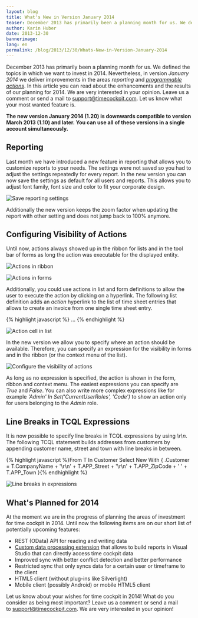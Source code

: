 ```yaml
---
layout: blog
title: What's New in Version January 2014
teaser: December 2013 has primarily been a planning month for us. We defined the topics in which we want to invest in 2014. Nevertheless, in version January 2014 we deliver improvements in the areas reporting and programmable actions. In this article you can read about the enhancements and the results of our planning for 2014.
author: Karin Huber
date: 2013-12-30
bannerimage: 
lang: en
permalink: /blog/2013/12/30/Whats-New-in-Version-January-2014
---
```


<p>December 2013 has primarily been a planning month for us. We defined the topics in which we want to invest in 2014. Nevertheless, in version <em>January 2014</em> we deliver improvements in the areas <em>reporting</em> and <em><a href="http://help.timecockpit.com/?topic=html/d11350b0-c965-47bf-8166-5ceda1541dee.htm" target="_blank">programmable actions</a></em>. In this article you can read about the enhancements and the results of our planning for 2014. We are very interested in your opinion. Leave us a comment or send a mail to <a href="mailto:support@timecockpit.com" target="_blank">support@timecockpit.com</a>. Let us know what your most wanted feature is.</p><p>
  <strong>The new version January 2014 (1.20) is downwards compatible to version March 2013 (1.10) and later. You can use all of these versions in a single account simultaneously.</strong>
</p><h2>Reporting</h2><p>Last month we have introduced a new feature in reporting that allows you to customize reports to your needs. The settings were not saved so you had to adjust the settings repeatedly for every report. In the new version you can now save the settings as default for all users and reports. This allows you to adjust font family, font size and color to fit your corporate design.</p><p>
  <img src="{{site.baseurl}}/content/images/blog/2013/12/save-reporting-settings.png" alt="Save reporting settings" title="Save reporting settings" />
</p><p>Additionally the new version keeps the zoom factor when updating the report with other setting and does not jump back to 100% anymore.</p><h2>Configuring Visibility of Actions</h2><p>Until now, actions always showed up in the ribbon for lists and in the tool bar of forms as long the action was executable for the displayed entity.</p><p>
  <img src="{{site.baseurl}}/content/images/blog/2013/12/actions-in-ribbon.png" alt="Actions in ribbon" title="Actions in ribbon" />
</p><p>
  <img src="{{site.baseurl}}/content/images/blog/2013/12/actions-in-forms.png" alt="Actions in forms" title="Actions in forms" />
</p><p>Additionally, you could use actions in list and form definitions to allow the user to execute the action by clicking on a hyperlink. The following list definition adds an <em>action</em> hyperlink to the list of time sheet entries that allows to create an invoice from one single time sheet entry.</p>{% highlight javascript %}    ...
    <BoundCell Content="=Current.Billed" />
    <BoundCell Content="=Current.FixedPrice" />
    <ActionCell Content="Create Invoice ..." Action="APP_CreateInvoiceAction" EntityObject="=Current.Me" />
</List>{% endhighlight %}<p>
  <img src="{{site.baseurl}}/content/images/blog/2013/12/action-cell.png" alt="Action cell in list" title="Action cell in list" />
</p><p>In the new version we allow you to specify where an action should be available. Therefore, you can specify an expression for the visibility in forms and in the ribbon (or the context menu of the list).</p><p>
  <img src="{{site.baseurl}}/content/images/blog/2013/12/configure-visibility-of-action.png" alt="Configure the visibility of actions" title="Configure the visibility of actions" />
</p><p>As long as no expression is specified, the action is shown in the form, ribbon and context menu. The easiest expressions you can specify are <em>True</em> and <em>False</em>. You can also write more complex expressions like for example <em>'Admin' In Set('CurrentUserRoles', 'Code')</em> to show an action only for users belonging to the <em>Admin</em> role.</p><h2>Line Breaks in TCQL Expressions</h2><p>It is now possible to specify line breaks in TCQL expressions by using <em>\r\n</em>. The following TCQL statement builds addresses from customers by appending customer name, street and town with line breaks in between.</p>{% highlight javascript %}From T In Customer
Select New With
{
.Customer = T.CompanyName + '\r\n' + T.APP_Street + '\r\n' + T.APP_ZipCode + ' ' + T.APP_Town
}{% endhighlight %}<p>
  <img src="{{site.baseurl}}/content/images/blog/2013/12/line-breaks-in-expressions.png" alt="Line breaks in expressions" title="Line breaks in expressions" />
</p><h2>What's Planned for 2014</h2><p>At the moment we are in the progress of planning the areas of investment for time cockpit in 2014. Until now the following items are on our short list of potentially upcoming features:</p><ul>
  <li>REST (OData) API for reading and writing data</li>
  <li>
    <a href="http://technet.microsoft.com/en-us/library/ms152816.aspx" target="_blank">Custom data processing extension</a> that allows to build reports in Visual Studio that can directly access time cockpit data</li>
  <li>Improved sync with better conflict detection and better performance</li>
  <li>Restricted sync that only syncs data for a certain user or timeframe to the client</li>
  <li>HTML5 client (without plug-ins like Silverlight)</li>
  <li>Mobile client (possibly Android) or mobile HTML5 client</li>
</ul><p>Let us know about your wishes for time cockpit in 2014! What do you consider as being most important? Leave us a comment or send a mail to <a href="mailto:support@timecockpit.com" target="_blank">support@timecockpit.com</a>. We are very interested in your opinion!</p>